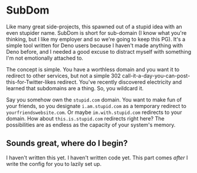 # SubDom

Like many great side-projects, this spawned out of a stupid idea with an even stupider name. SubDom is short for sub-domain (I know what you're thinking, but I like my employer and so we're going to keep this PG). It's a simple tool written for Deno users because I haven't made anything with Deno before, and I needed a good excuse to distract myself with something I'm not emotionally attached to.

The concept is simple. You have a worthless domain and you want it to redirect to other services, but not a simple 302 call-it-a-day-you-can-post-this-for-Twitter-likes redirect. You've recently discovered electricity and learned that subdomains are a thing. So, you wildcard it.

Say you somehow own the `stupid.com` domain. You want to make fun of your friends, so you designate `i.am.stupid.com` as a temporary redirect to `yourfriendswebsite.com`. Or maybe `im.with.stupid.com` redirects to your domain. How about `this.is.stupid.com` redirects right here? The possibilities are as endless as the capacity of your system's memory.

## Sounds great, where do I begin?

I haven't written this yet. I haven't written code yet. This part comes _after_ I write the config for you to lazily set up.
